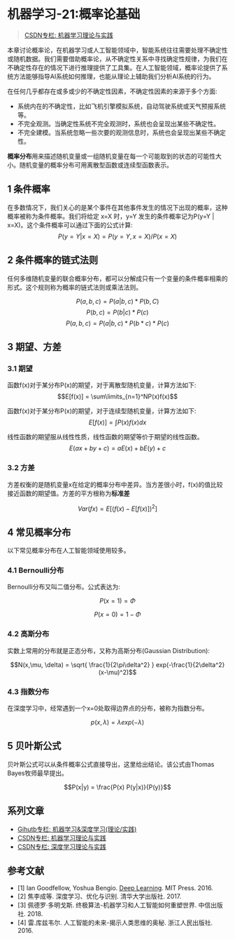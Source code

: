 # 机器学习-21:概率论基础

> [CSDN专栏: 机器学习理论与实践](https://blog.csdn.net/column/details/27839.html)

本章讨论概率论，在机器学习或人工智能领域中，智能系统往往需要处理不确定性或随机数据。我们需要借助概率论，从不确定性关系中寻找确定性规律，为我们在不确定性存在的情况下进行推理提供了工具集。在人工智能领域，概率论提供了系统方法能够指导AI系统如何推理，也能从理论上辅助我们分析AI系统的行为。

在任何几乎都存在或多或少的不确定性因素，不确定性因素的来源于多个方面:

- 系统内在的不确定性，比如飞机引擎模拟系统，自动驾驶系统或天气预报系统等。
- 不完全观测。当确定性系统不完全观测时，系统也会呈现出某些不确定性。
- 不完全建模。当系统忽略一些次要的观测信息时，系统也会呈现出某些不确定性。

**概率分布**用来描述随机变量或一组随机变量在每一个可能取到的状态的可能性大小。随机变量的概率分布可用离散型函数或连续型函数表示。

## 1 条件概率

在多数情况下，我们关心的是某个事件在其他事件发生的情况下出现的概率，这种概率被称为条件概率。我们将给定 x=X 时，y=Y 发生的条件概率记为P(y=Y | x=X)。这个条件概率可以通过下面的公式计算:
$$P(y=Y | x=X) = P(y=Y, x=X)/P(x=X)$$

## 2 条件概率的链式法则

任何多维随机变量的联合概率分布，都可以分解成只有一个变量的条件概率相乘的形式。这个规则称为概率的链式法则或乘法法则。

$$P(a,b,c) = P(a|b,c)*P(b,C)$$
$$P(b,c)   = P(b|c)*P(c)$$
$$P(a,b,c) = P(a|b,c)*P(b*c)*P(c)$$

## 3 期望、方差

### 3.1 期望

函数f(x)对于某分布P(x)的期望，对于离散型随机变量，计算方法如下:
$$E[f(x)] = \sum\limits_{n=1}^NP(x)f(x)$$

函数f(x)对于某分布P(x)的期望，对于连续型随机变量，计算方法如下:
$$E[f(x)] = \int P(x)f(x)dx$$

线性函数的期望服从线性性质，线性函数的期望等价于期望的线性函数。
$$E(ax+by+c)= aE(x) + bE(y) + c$$

### 3.2 方差

方差权衡的是随机变量x在给定的概率分布中差异。当方差很小时，f(x)的值比较接近函数的期望值。方差的平方根称为**标准差**

$$Var(fx) = E[(f(x)-E[f(x)])^2]$$  

## 4 常见概率分布

以下常见概率分布在人工智能领域使用较多。

### 4.1 Bernoulli分布

Bernoulli分布又叫二值分布。公式表达为:

$$P(x=1)= \Phi$$

$$P(x=0) = 1 - \Phi$$

### 4.2 高斯分布

实数上常用的分布就是正态分布，又称为高斯分布(Gaussian Distribution):

$$N(x,\mu, \delta) = \sqrt{ \frac{1}{2\pi\delta^2} } exp(-\frac{1}{2\delta^2}(x-\mu)^2)$$

### 4.3 指数分布

在深度学习中，经常遇到一个x=0处取得边界点的分布，被称为指数分布。

$$p(x, \lambda)=\lambda exp(-\lambda)$$

## 5 贝叶斯公式

贝叶斯公式可以从条件概率公式直接导出，这里给出结论。该公式由Thomas Bayes牧师最早提出。

$$P(x|y) = \frac{P(x) P(y|x)}{P(y)}$$

## 系列文章

- [Gihutb专栏: 机器学习&深度学习(理论/实践)](https://github.com/media-tm/MTOpenML)
- [CSDN专栏: 机器学习理论与实践](https://blog.csdn.net/column/details/27839.html)
- [CSDN专栏: 深度学习理论与实践](https://blog.csdn.net/column/details/27839.html)

## 参考文献

- [1] Ian Goodfellow, Yoshua Bengio. [Deep Learning](http://www.deeplearningbook.org/). MIT Press. 2016.
- [2] 焦李成等. 深度学习、优化与识别. 清华大学出版社. 2017.
- [3] 佩德罗·多明戈斯. 终极算法-机器学习和人工智能如何重塑世界. 中信出版社. 2018.
- [4] 雷.库兹韦尔. 人工智能的未来-揭示人类思维的奥秘.  浙江人民出版社. 2016.
